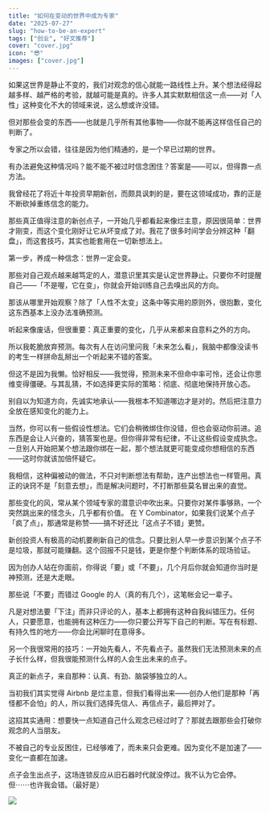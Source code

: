 ```yaml
---
title: "如何在变动的世界中成为专家"
date: "2025-07-27"
slug: "how-to-be-an-expert"
tags: ["创业", "好文推荐"]
cover: "cover.jpg"
icon: "😎"
images: ["cover.jpg"]
---
```

如果这世界是静止不变的，我们对观念的信心就能一路线性上升。某个想法经得起越多样、越严格的考验，就越可能是真的。许多人其实默默相信这一点——对「人性」这种变化不大的领域来说，这么想或许没错。



但对那些会变的东西——也就是几乎所有其他事物——你就不能再这样信任自己的判断了。



专家之所以会错，往往是因为他们精通的，是一个早已过期的世界。



有办法避免这种情况吗？能不能不被过时信念困住？答案是——可以，但得靠一点方法。



我曾经花了将近十年投资早期新创，而颇具讽刺的是，要在这领域成功，靠的正是不断砍掉重练信念的能力。



那些真正值得注意的新创点子，一开始几乎都看起来像烂主意，原因很简单：世界才刚变，而这个变化刚好让它从坏变成了对。我花了很多时间学会分辨这种「翻盘」，而这套技巧，其实也能套用在一切新想法上。



第一步，养成一种信念：世界一定会变。



那些对自己观点越来越笃定的人，潜意识里其实是认定世界静止。只要你不时提醒自己——「不是喔，它在变」，你就会开始训练自己去嗅出风的方向。



那该从哪里开始观察？除了「人性不太变」这条中等实用的原则外，很抱歉，变化这东西基本上没办法准确预测。



听起来像废话，但很重要：真正重要的变化，几乎从来都来自意料之外的方向。



所以我乾脆放弃预测。每次有人在访问里问我「未来怎么看」，我脑中都像没读书的考生一样拼命乱掰出一个听起来不错的答案。



但这不是因为我懒。恰好相反——我觉得，预测未来不但命中率可怜，还会让你思维变得僵硬。与其乱猜，不如选择更实际的策略：彻底、彻底地保持开放心态。



别自以为知道方向，先诚实地承认——我根本不知道哪边才是对的。然后把注意力全放在感知变化的能力上。



当然，你可以有一些假设性想法。它们会稍微绑住你没错，但也会驱动你前进。追东西是会让人兴奋的，猜答案也是。但你得非常有纪律，不让这些假设变成执念。
一旦别人开始把某个想法跟你绑在一起，那个想法就更可能变成你想相信的东西——这时你就该加倍怀疑它。



我相信，这种偏被动的做法，不只对判断想法有帮助，连产出想法也一样管用。真正的诀窍不是「刻意去想」，而是解决问题时，不打断那些莫名冒出来的直觉。



那些变化的风，常从某个领域专家的潜意识中吹出来。只要你对某件事够熟，一个突然跳出来的怪念头，几乎都有价值。
在 Y Combinator，如果我们说某个点子「疯了点」，那通常是称赞——搞不好还比「这点子不错」更赞。



新创投资人有极高的动机要刷新自己的信念。只要比别人早一步意识到某个点子不是垃圾，那就可能赚翻。这个回报不只是钱，更是你整个判断体系的现场验证。



因为创办人站在你面前，你得说「要」或「不要」，几个月后你就会知道你当时是神预测，还是大走眼。



那些说「不要」而错过 Google 的人（真的有几个），这笔帐会记一辈子。



凡是对想法要「下注」而非只评论的人，基本上都拥有这种自我纠错压力。任何人，只要愿意，也能拥有这种压力——你只要公开写下自己的判断。写在有标题、有持久性的地方——你会比闲聊时在意得多。



另一个我很常用的技巧：一开始先看人，不先看点子。虽然我们无法预测未来的点子长什么样，但我很能预测什么样的人会生出未来的点子。



真正的新点子，来自那种：认真、有劲、脑袋够独立的人。



当初我们其实觉得 Airbnb 是烂主意，但我们看得出来——创办人他们是那种「再怪都不会怕」的人，所以我们选择先信人、再信点子，最后押对了。



这招其实通用：想要快一点知道自己什么观念已经过时了？那就去跟那些会打破你观念的人当朋友。



不被自己的专业反困住，已经够难了，而未来只会更难。因为变化不是加速了——变化一直都在加速。



点子会生出点子，这场连锁反应从旧石器时代就没停过。我不认为它会停。
但⋯⋯也许我会错。（最好是）




![](https://prod-files-secure.s3.us-west-2.amazonaws.com/112d0858-5090-4d34-a606-b75eb8d65fd2/46476355-9cf3-4e99-9b7a-3531bc426380/1000202064.png?X-Amz-Algorithm=AWS4-HMAC-SHA256&X-Amz-Content-Sha256=UNSIGNED-PAYLOAD&X-Amz-Credential=ASIAZI2LB4664F73XW7I%2F20251014%2Fus-west-2%2Fs3%2Faws4_request&X-Amz-Date=20251014T191052Z&X-Amz-Expires=3600&X-Amz-Security-Token=IQoJb3JpZ2luX2VjELr%2F%2F%2F%2F%2F%2F%2F%2F%2F%2FwEaCXVzLXdlc3QtMiJHMEUCIQC%2F1e1Znp1l8w9G3yCn%2BWoXG9sbtDVCBJ0cphyiCMqyEwIgRvQ4wNJAXZdElKJ8x%2FKIBAYrS8%2FJJ9kpfxr9asbJ0Iwq%2FwMIYxAAGgw2Mzc0MjMxODM4MDUiDDluNvXk1uN4R3dxdSrcA10DpO020lqtvJMK1wGZV3sSaSMb0%2B61Vacx%2FLdwNNkRH7WWzLreOoPPzydhA9vaVBGYgjVjUvELUHKKc3zm06o48052ZgIyHtGGC22FoU5Ijr%2B0zeCW7TSAI3MzuVM5DH67b6bTnmlrlnCmdD8L9MgiFiWfbMpY7zgrc20z2QFYempEzFadiISyHqIeIBBy9DwtMd%2BfwQnc4XoEc5YE2HzKY8eKHmq0YZL3Vkn%2B2d9RxOFBSFP09VfchJnYXbAj5fWtwB2UvqYQq3%2FRnEnhHFhRIUpHlEt2%2BXp4sKWV9FX1ze1Ir46JQQ%2FigCCuERseJLgvIW5trs25ZWLcAZVtbrs%2BfWGBURSpVndbFRRJ14uHUHWjy8lT63tQDdimWj2XU0uCk%2Bh3w9QX5QoWrzbCPE2u9NfKLdrjlOj0cULDHlhEGiej%2Bt4ZNXnI2XcTp4n2xpwvSu1eUu9zLSVuix8K%2BqG1eXRjIDdrORd800CyUUGX35BJUzh7Tzxu1fj9dKrzbhtmUmPL35WvY%2BUZ4wVw6ZT35NOsWzsOGTlQ2JiaUD%2FraXt8DQNe1Jm5hakOJGhXvLxT%2FP1GsLGFHHEUGubk8Uv7dRDexYYtAXrctUzCgxrV4bsM%2FQiVSeujCkysMJ%2BYuscGOqUBlxDsK05bBRBe918Ip6IyK%2B%2Fmrs1m%2FzSz4KpOAS3uGbNc1oVZrN%2FcJFM%2BBbG3RVdbg7QzTtvrqg3q1aCMIn9c2nRoaqbD7G19SmvzhvkWdDsGVNXBIPLC4jYfayLK4cs67ELlGKWx%2Bwjr4dA%2BPNjsEy0zZil1dNnqkQjNvRSf8RNP6SpmLe%2BvREPdBbLx1I%2FmgpWYvIAUQD2OrTGgef1u3sbTtoN7&X-Amz-Signature=4d10047a66b60b22ab370825191cd54ace6da42c9497d6c40e8900f3e86f94dc&X-Amz-SignedHeaders=host&x-amz-checksum-mode=ENABLED&x-id=GetObject)

